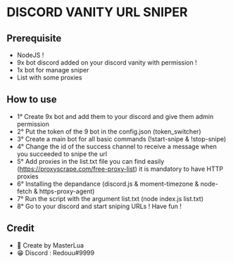 # DISCORD VANITY URL SNIPER

## Prerequisite
- NodeJS !
- 9x bot discord added on your discord vanity with permission !
- 1x bot for manage sniper
- List with some proxies

## How to use
- 1° Create 9x bot and add them to your discord and give them admin permission
- 2° Put the token of the 9 bot in the config.json (token_switcher)
- 3° Create a main bot for all basic commands (!start-snipe & !stop-snipe)
- 4° Change the id of the success channel to receive a message when you succeeded to snipe the url
- 5° Add proxies in the list.txt file you can find easily (https://proxyscrape.com/free-proxy-list) it is mandatory to have HTTP proxies
- 6° Installing the depandance (discord.js & moment-timezone & node-fetch & https-proxy-agent)
- 7° Run the script with the argument list.txt (node index.js list.txt)
- 8° Go to your discord and start sniping URLs ! Have fun !

## Credit
- 💖 Create by MasterLua
- 😁 Discord : Redouu#9999

